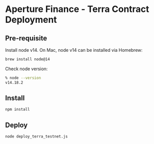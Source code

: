 # Aperture Finance - Terra Contract Deployment

## Pre-requisite
Install node v14. On Mac, node v14 can be installed via Homebrew:

```sh
brew install node@14
```

Check node version:
```sh
% node --version
v14.18.2
```

## Install
```sh
npm install
```

## Deploy

```sh
node deploy_terra_testnet.js
```
